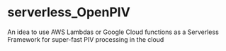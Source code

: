 # serverless_OpenPIV
An idea to use AWS Lambdas or Google Cloud functions as a Serverless Framework for super-fast PIV processing in the cloud
